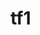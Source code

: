 # tf1

<!DOCTYPE html>
<html>
<head>
    <meta charset="UTF-8">
    <title>Exemplo de Interação com API</title>
    <style>
       
        body {
            font-family: Arial, sans-serif;
        }

        .container {
            max-width: 900px;
            margin: 0 auto;
            padding: 20px;
        }

      


        

        #user-info {
            border: 2px solid #ccc;
            padding: 40px;
            margin-bottom: 40px;
        }

        #user-info img {
            width: 150px;
            height: 150px;
            border-radius: 50%;
            margin-bottom: 10px;
        }

        #btn-generate {
            padding: 10px 20px;
            background-color: blue;
            border: none;
            color: gray;
            cursor: pointer;
        }

        #btn-generate:hover {
            background-color: #00e1ff;
        }
    </style>
</head>
<body>
    <div class="container">
        <h1>Informações de Usuário</h1>
        <div id="user-info"></div>
        <button id="btn-generate">Gerar Usuário</button>
    </div>



    <script>
      
        function fetchUser() {
            fetch('https://randomuser.me/api/')
                .then(response => response.json())
                .then(data => {
                    const user = data.results[0];
                    const fullName = `${user.name.first} ${user.name.last}`;
                    const email = user.email;
                    const picture = user.picture.large;

                    const userInfo = document.getElementById('user-info');
                    userInfo.innerHTML = `
                        <img src="${picture}" alt="${fullName}">
                        <h2>${fullName}</h2>
                        <p>Email: ${email}</p>
                    `;
                })
                .catch(error => {
                    console.log('Erro ao obter dados do usuário:', error);
                });
        }

       
        document.getElementById('btn-generate').addEventListener('click', fetchUser);

        
        fetchUser();
    </script>
</body>
</html>
